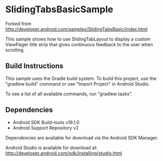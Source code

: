 SlidingTabsBasicSample
===
Forked from http://developer.android.com/samples/SlidingTabsBasic/index.html

This sample shows how to use SlidingTabLayout to display a custom ViewPager title strip that gives continuous feedback to the user when scrolling.

Build Instructions
-------------------
This sample uses the Gradle build system. To build this project, use the
"gradlew build" command or use "Import Project" in Android Studio.

To see a list of all available commands, run "gradlew tasks".

Dependencies
-------------
* Android SDK Build-tools v19.1.0
* Android Support Repository v2

Dependencies are available for download via the Android SDK Manager.

Android Studio is available for download at: http://developer.android.com/sdk/installing/studio.html

